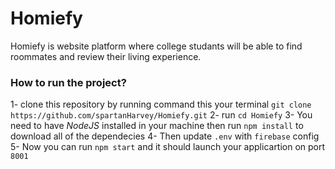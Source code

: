 # Homiefy

Homiefy is website platform where college studants will be able to find roommates and review their living experience.



### How to run the project?

1- clone this repository by running command this your terminal `git clone https://github.com/spartanHarvey/Homiefy.git`
2- run `cd Homiefy`
3- You need to have *NodeJS* installed in your machine then run `npm install` to download all of the dependecies 
4- Then update `.env` with `firebase` config 
5- Now you can run `npm start` and it should launch your applicartion on port `8001`
